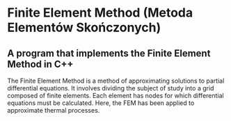 # Finite Element Method (Metoda Elementów Skończonych)
A program that implements the Finite Element Method in C++
---
The Finite Element Method is a method of approximating solutions to partial differential equations. It involves dividing the subject of study into a grid composed of finite elements. Each element has nodes for which differential equations must be calculated. Here, the FEM has been applied to approximate thermal processes.
